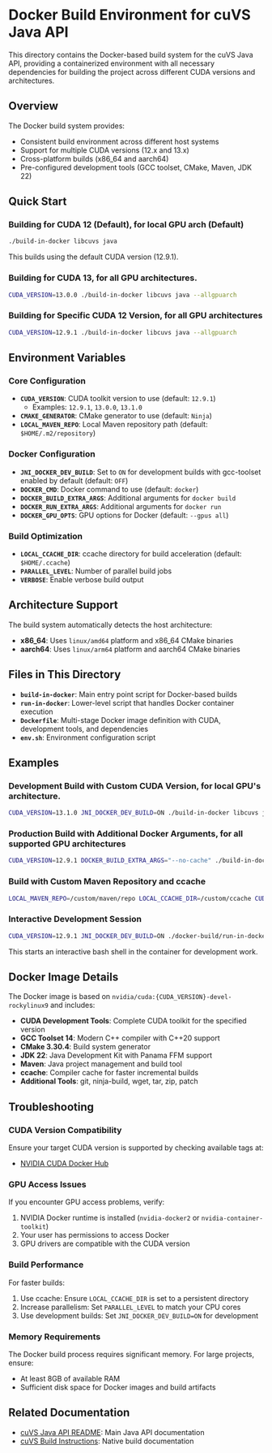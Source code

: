 # Docker Build Environment for cuVS Java API

This directory contains the Docker-based build system for the cuVS Java API, providing a containerized environment with all necessary dependencies for building the project across different CUDA versions and architectures.

## Overview

The Docker build system provides:
- Consistent build environment across different host systems
- Support for multiple CUDA versions (12.x and 13.x)
- Cross-platform builds (x86_64 and aarch64)
- Pre-configured development tools (GCC toolset, CMake, Maven, JDK 22)

## Quick Start

### Building for CUDA 12 (Default), for local GPU arch (Default)

```bash
./build-in-docker libcuvs java
```

This builds using the default CUDA version (12.9.1).

### Building for CUDA 13, for all GPU architectures.

```bash
CUDA_VERSION=13.0.0 ./build-in-docker libcuvs java --allgpuarch
```

### Building for Specific CUDA 12 Version, for all GPU architectures

```bash
CUDA_VERSION=12.9.1 ./build-in-docker libcuvs java --allgpuarch
```

## Environment Variables

### Core Configuration

- **`CUDA_VERSION`**: CUDA toolkit version to use (default: `12.9.1`)
  - Examples: `12.9.1`, `13.0.0`, `13.1.0`
- **`CMAKE_GENERATOR`**: CMake generator to use (default: `Ninja`)
- **`LOCAL_MAVEN_REPO`**: Local Maven repository path (default: `$HOME/.m2/repository`)

### Docker Configuration

- **`JNI_DOCKER_DEV_BUILD`**: Set to `ON` for development builds with gcc-toolset enabled by default (default: `OFF`)
- **`DOCKER_CMD`**: Docker command to use (default: `docker`)
- **`DOCKER_BUILD_EXTRA_ARGS`**: Additional arguments for `docker build`
- **`DOCKER_RUN_EXTRA_ARGS`**: Additional arguments for `docker run`
- **`DOCKER_GPU_OPTS`**: GPU options for Docker (default: `--gpus all`)

### Build Optimization

- **`LOCAL_CCACHE_DIR`**: ccache directory for build acceleration (default: `$HOME/.ccache`)
- **`PARALLEL_LEVEL`**: Number of parallel build jobs
- **`VERBOSE`**: Enable verbose build output

## Architecture Support

The build system automatically detects the host architecture:
- **x86_64**: Uses `linux/amd64` platform and x86_64 CMake binaries
- **aarch64**: Uses `linux/arm64` platform and aarch64 CMake binaries

## Files in This Directory

- **`build-in-docker`**: Main entry point script for Docker-based builds
- **`run-in-docker`**: Lower-level script that handles Docker container execution
- **`Dockerfile`**: Multi-stage Docker image definition with CUDA, development tools, and dependencies
- **`env.sh`**: Environment configuration script

## Examples

### Development Build with Custom CUDA Version, for local GPU's architecture.

```bash
CUDA_VERSION=13.1.0 JNI_DOCKER_DEV_BUILD=ON ./build-in-docker libcuvs java
```

### Production Build with Additional Docker Arguments, for all supported GPU architectures

```bash
CUDA_VERSION=12.9.1 DOCKER_BUILD_EXTRA_ARGS="--no-cache" ./build-in-docker libcuvs java --allgpuarch
```

### Build with Custom Maven Repository and ccache

```bash
LOCAL_MAVEN_REPO=/custom/maven/repo LOCAL_CCACHE_DIR=/custom/ccache CUDA_VERSION=13.0.0 ./build-in-docker libcuvs java
```

### Interactive Development Session

```bash
CUDA_VERSION=12.9.1 JNI_DOCKER_DEV_BUILD=ON ./docker-build/run-in-docker
```

This starts an interactive bash shell in the container for development work.

## Docker Image Details

The Docker image is based on `nvidia/cuda:{CUDA_VERSION}-devel-rockylinux9` and includes:

- **CUDA Development Tools**: Complete CUDA toolkit for the specified version
- **GCC Toolset 14**: Modern C++ compiler with C++20 support
- **CMake 3.30.4**: Build system generator
- **JDK 22**: Java Development Kit with Panama FFM support
- **Maven**: Java project management and build tool
- **ccache**: Compiler cache for faster incremental builds
- **Additional Tools**: git, ninja-build, wget, tar, zip, patch

## Troubleshooting

### CUDA Version Compatibility

Ensure your target CUDA version is supported by checking available tags at:
- [NVIDIA CUDA Docker Hub](https://hub.docker.com/r/nvidia/cuda/tags)

### GPU Access Issues

If you encounter GPU access problems, verify:
1. NVIDIA Docker runtime is installed (`nvidia-docker2` or `nvidia-container-toolkit`)
2. Your user has permissions to access Docker
3. GPU drivers are compatible with the CUDA version

### Build Performance

For faster builds:
1. Use ccache: Ensure `LOCAL_CCACHE_DIR` is set to a persistent directory
2. Increase parallelism: Set `PARALLEL_LEVEL` to match your CPU cores
3. Use development builds: Set `JNI_DOCKER_DEV_BUILD=ON` for development

### Memory Requirements

The Docker build process requires significant memory. For large projects, ensure:
- At least 8GB of available RAM
- Sufficient disk space for Docker images and build artifacts

## Related Documentation

- [cuVS Java API README](../README.md): Main Java API documentation
- [cuVS Build Instructions](https://docs.rapids.ai/api/cuvs/stable/build/): Native build documentation
